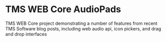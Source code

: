 # TMS WEB Core AudioPads
 TMS WEB Core project demonstrating a number of features from recent TMS Software blog posts, including web audio api, icon pickers, and drag and drop interfaces
